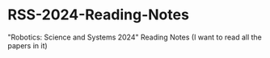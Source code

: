 # RSS-2024-Reading-Notes
"Robotics: Science and Systems 2024" Reading Notes (I want to read all the papers in it)
